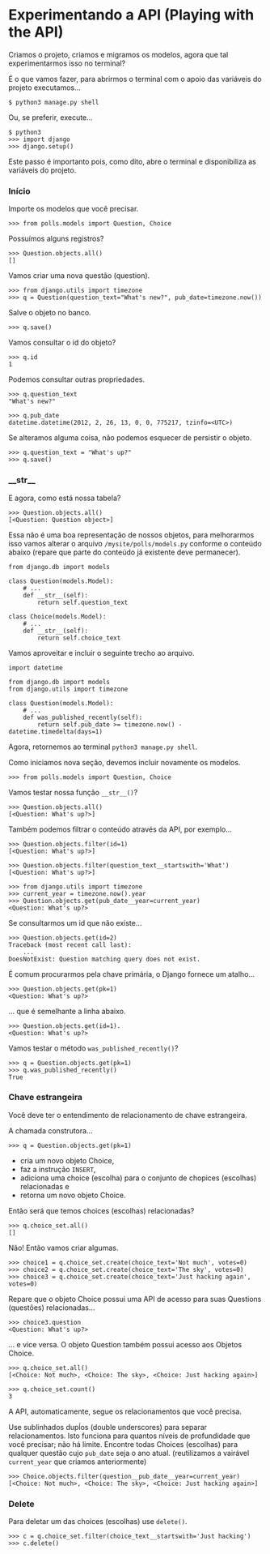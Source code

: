 Experimentando a API (Playing with the API)
===

Criamos o projeto, criamos e migramos os modelos, agora que tal experimentarmos isso no terminal?

É o que vamos fazer, para abrirmos o terminal com o apoio das variáveis do projeto executamos...

    $ python3 manage.py shell


Ou, se preferir, execute...

    $ python3
    >>> import django
    >>> django.setup()

Este passo é importanto pois, como dito, abre o terminal e disponibiliza as variáveis do projeto.



### Início

Importe os modelos que você precisar.

    >>> from polls.models import Question, Choice

Possuímos alguns registros?

    >>> Question.objects.all()
    []

Vamos criar uma nova questão (question).

    >>> from django.utils import timezone
    >>> q = Question(question_text="What's new?", pub_date=timezone.now())


Salve o objeto no banco.
    
    >>> q.save()

Vamos consultar o id do objeto?

    >>> q.id
    1

Podemos consultar outras propriedades.

    >>> q.question_text
    "What's new?"

    >>> q.pub_date
    datetime.datetime(2012, 2, 26, 13, 0, 0, 775217, tzinfo=<UTC>)

Se alteramos alguma coisa, não podemos esquecer de persistir o objeto.

    >>> q.question_text = "What's up?"
    >>> q.save()


### \_\_str\_\_

E agora, como está nossa tabela?

    >>> Question.objects.all()
    [<Question: Question object>]

Essa não é uma boa representação de nossos objetos, para melhorarmos isso vamos alterar o arquivo `/mysite/polls/models.py`
conforme o conteúdo abaixo (repare que parte do conteúdo já existente deve permanecer).

    from django.db import models

    class Question(models.Model):
        # ...
        def __str__(self):
            return self.question_text

    class Choice(models.Model):
        # ...
        def __str__(self):
            return self.choice_text

Vamos aproveitar e incluir o seguinte trecho ao arquivo.

    import datetime

    from django.db import models
    from django.utils import timezone

    class Question(models.Model):
        # ...
        def was_published_recently(self):
            return self.pub_date >= timezone.now() - datetime.timedelta(days=1)


Agora, retornemos ao terminal `python3 manage.py shell`.

Como iniciamos nova seção, devemos incluir novamente os modelos.

    >>> from polls.models import Question, Choice

Vamos testar nossa função `__str__()`?

    >>> Question.objects.all()
    [<Question: What's up?>]

Também podemos filtrar o conteúdo através da API, por exemplo...

    >>> Question.objects.filter(id=1)
    [<Question: What's up?>]

    >>> Question.objects.filter(question_text__startswith='What')
    [<Question: What's up?>]

    >>> from django.utils import timezone
    >>> current_year = timezone.now().year
    >>> Question.objects.get(pub_date__year=current_year)
    <Question: What's up?>

Se consultarmos um id que não existe...

    >>> Question.objects.get(id=2)
    Traceback (most recent call last):
        ...
    DoesNotExist: Question matching query does not exist.


É comum procurarmos pela chave primária, o Django fornece um atalho...

    >>> Question.objects.get(pk=1)
    <Question: What's up?>

... que é semelhante a linha abaixo.

    >>> Question.objects.get(id=1).
    <Question: What's up?>

Vamos testar o método `was_published_recently()`?

    >>> q = Question.objects.get(pk=1)
    >>> q.was_published_recently()
    True



### Chave estrangeira

Você deve ter o entendimento de relacionamento de chave estrangeira.

A chamada construtora...

    >>> q = Question.objects.get(pk=1)

- cria um novo objeto Choice, 
- faz a instrução `INSERT`,
- adiciona uma choice (escolha) para o conjunto de chopices (escolhas) relacionadas e
- retorna um novo objeto Choice.

Então será que temos choices (escolhas) relacionadas?

    >>> q.choice_set.all()
    []

Não! Então vamos criar algumas.

    >>> choice1 = q.choice_set.create(choice_text='Not much', votes=0)
    >>> choice2 = q.choice_set.create(choice_text='The sky', votes=0)
    >>> choice3 = q.choice_set.create(choice_text='Just hacking again', votes=0)

Repare que o objeto Choice possui uma API de acesso para suas Questions (questões) relacionadas...
    
    >>> choice3.question
    <Question: What's up?>

... e vice versa. O objeto Question também possui acesso aos Objetos Choice.
    
    >>> q.choice_set.all()
    [<Choice: Not much>, <Choice: The sky>, <Choice: Just hacking again>]
    
    >>> q.choice_set.count()
    3

A API, automaticamente, segue os relacionamentos que você precisa.

Use sublinhados dupĺos (double underscores) para separar relacionamentos.
Isto funciona para quantos níveis de profundidade que você precisar; não há limite.
Encontre todas  Choices (escolhas) para qualquer questão cujo `pub_date` seja o ano atual.
(reutilizamos a vairável `current_year` que criamos anteriormente)

    >>> Choice.objects.filter(question__pub_date__year=current_year)
    [<Choice: Not much>, <Choice: The sky>, <Choice: Just hacking again>]


### Delete

Para deletar um das choices (escolhas) use `delete()`.

    >>> c = q.choice_set.filter(choice_text__startswith='Just hacking')
    >>> c.delete()